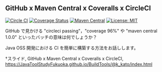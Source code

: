 ## GitHub x Maven Central x Coveralls x CircleCI

[![Circle CI](https://circleci.com/gh/k--kato/jLinqer.svg?style=shield&circle-token=5a717ccbb33b6a206644b5e630807fc9dff1597f)](https://circleci.com/gh/k--kato/jLinqer)
[![Coverage Status](https://coveralls.io/repos/k--kato/jLinqer/badge.svg?branch=master&service=github)](https://coveralls.io/github/k--kato/jLinqer?branch=master)
[![Maven Central](https://maven-badges.herokuapp.com/maven-central/com.github.jlinqer/jlinqer/badge.svg)](https://maven-badges.herokuapp.com/maven-central/com.github.jlinqer/jlinqer)
[![License: MIT](http://img.shields.io/badge/license-MIT-orange.svg)](LICENSE)

GitHub で見かける "circleci passing"，"coverage 96%" や "maven central 1.0.0" といったバッチの意味は何でしょうか？

Java OSS 開発における CI を簡単に構築する方法をお話しします。

†スライド, GitHub x Maven Central x Coveralls x CircleCI, https://JavaToolStudyFukuoka.github.io/BuildTools/@k_kato/index.html

